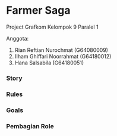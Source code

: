 # Farmer Saga
Project Grafkom Kelompok 9 Paralel 1

Anggota:
1. Rian Reftian Nurochmat (G64080009)
2. Ilham Ghiffari Noorrahmat (G64180012)
3. Hana Salsabila (G64180051)

### Story

### Rules

### Goals

### Pembagian Role
